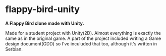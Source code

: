 # flappy-bird-unity

**A Flappy Bird clone made with Unity.**

Made for a student project with Unity(2D). Almost everything is exactly the same as in the original game. A part of the project included writing a Game design document(GDD) so I've inculuded that too, although it's written in Serbian.

